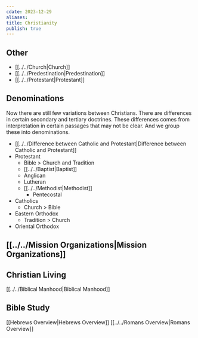 ```yaml
---
cdate: 2023-12-29
aliases: 
title: Christianity
publish: true
---
```

## Other
- [[../../Church|Church]]
- [[../../Predestination|Predestination]]
- [[../../Protestant|Protestant]]

## Denominations
Now there are still few variations between Christians. There are differences in certain secondary and tertiary doctrines. These differences comes from interpretation in certain passages that may not be clear. And we group these into denominations.

- [[../../Difference between Catholic and Protestant|Difference between Catholic and Protestant]]
- Protestant
	- Bible > Church and Tradition
	- [[../../Baptist|Baptist]]
	- Anglican
	- Lutheran
	- [[../../Methodist|Methodist]]
		- Pentecostal
- Catholics
	- Church > Bible
- Eastern Orthodox
	- Tradition > Church
- Oriental Orthodox

## [[../../Mission Organizations|Mission Organizations]]

## Christian Living
[[../../Biblical Manhood|Biblical Manhood]]

## Bible Study
[[Hebrews Overview|Hebrews Overview]]
[[../../Romans Overview|Romans Overview]]
